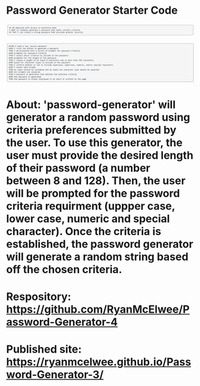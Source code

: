 # Password Generator Starter Code

![Desired results of the Password Generator Code](image.png)

![Requested criterial](image-1.png)

# About: 'password-generator' will generator a random password using criteria preferences submitted by the user. To use this generator, the user must provide the desired length of their password (a number between 8 and 128). Then, the user will be prompted for the password criteria requirment (uppper case, lower case, numeric and special character). Once the criteria is established, the password generator will generate a random string based off the chosen criteria.

# Respository: https://github.com/RyanMcElwee/Password-Generator-4


# Published site: https://ryanmcelwee.github.io/Password-Generator-3/

